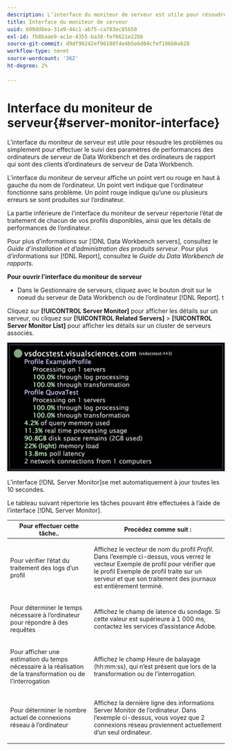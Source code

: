 ```yaml
---
description: L’interface du moniteur de serveur est utile pour résoudre les problèmes ou simplement pour effectuer le suivi des paramètres de performances des ordinateurs de serveur de Data Workbench et des ordinateurs de rapport qui sont des clients d’ordinateurs de serveur de Data Workbench.
title: Interface du moniteur de serveur
uuid: 609dd8ea-31a9-44c1-ab75-ca783ec85650
exl-id: fb8baae9-ac1e-4355-ba38-fef6621e22bb
source-git-commit: d9df90242ef96188f4e4b5e6d04cfef196b0a628
workflow-type: tm+mt
source-wordcount: '362'
ht-degree: 2%

---
```


# Interface du moniteur de serveur{#server-monitor-interface}

L’interface du moniteur de serveur est utile pour résoudre les problèmes ou simplement pour effectuer le suivi des paramètres de performances des ordinateurs de serveur de Data Workbench et des ordinateurs de rapport qui sont des clients d’ordinateurs de serveur de Data Workbench.

L’interface du moniteur de serveur affiche un point vert ou rouge en haut à gauche du nom de l’ordinateur. Un point vert indique que l&#39;ordinateur fonctionne sans problème. Un point rouge indique qu’une ou plusieurs erreurs se sont produites sur l’ordinateur.

La partie inférieure de l’interface du moniteur de serveur répertorie l’état de traitement de chacun de vos profils disponibles, ainsi que les détails de performances de l’ordinateur.

Pour plus d’informations sur [!DNL Data Workbench servers], consultez le *Guide d’installation et d’administration des produits serveur*. Pour plus d’informations sur [!DNL Report], consultez le *Guide du Data Workbench de rapports*.

**Pour ouvrir l’interface du moniteur de serveur**

* Dans le Gestionnaire de serveurs, cliquez avec le bouton droit sur le noeud du serveur de Data Workbench ou de l’ordinateur [!DNL Report]. t

Cliquez sur **[!UICONTROL Server Monitor]** pour afficher les détails sur un serveur, ou cliquez sur **[!UICONTROL Related Servers]** > **[!UICONTROL Server Monitor List]** pour afficher les détails sur un cluster de serveurs associés.

![](assets/vis_ServerMonitor.png)

L’interface [!DNL Server Monitor]se met automatiquement à jour toutes les 10 secondes.

Le tableau suivant répertorie les tâches pouvant être effectuées à l’aide de l’interface [!DNL Server Monitor].

<table id="table_A65426669ADE44B5A6BAD9D4E99A5CAC"> 
 <thead> 
  <tr> 
   <th colname="col1" class="entry"> Pour effectuer cette tâche.. </th> 
   <th colname="col2" class="entry"> Procédez comme suit : </th> 
  </tr> 
 </thead>
 <tbody> 
  <tr> 
   <td colname="col1"> <p>Pour vérifier l’état du traitement des logs d’un profil </p> </td> 
   <td colname="col2"> <p>Affichez le vecteur de nom du profil <i>Profil</i>. Dans l’exemple ci-dessus, vous verrez le vecteur Exemple de profil pour vérifier que le profil Exemple de profil traite sur un serveur et que son traitement des journaux est entièrement terminé. </p> </td> 
  </tr> 
  <tr> 
   <td colname="col1"> <p>Pour déterminer le temps nécessaire à l’ordinateur pour répondre à des requêtes </p> </td> 
   <td colname="col2"> <p>Affichez le champ de latence du sondage. Si cette valeur est supérieure à 1 000 ms, contactez les services d’assistance Adobe. </p> </td> 
  </tr> 
  <tr> 
   <td colname="col1"> <p>Pour afficher une estimation du temps nécessaire à la réalisation de la transformation ou de l’interrogation </p> </td> 
   <td colname="col2"> <p>Affichez le champ Heure de balayage (hh:mm:ss), qui n’est présent que lors de la transformation ou de l’interrogation. </p> </td> 
  </tr> 
  <tr> 
   <td colname="col1"> <p>Pour déterminer le nombre actuel de connexions réseau à l’ordinateur </p> </td> 
   <td colname="col2"> <p>Affichez la dernière ligne des informations <span class="wintitle"> Server Monitor</span> de l’ordinateur. Dans l’exemple ci-dessus, vous voyez que 2 connexions réseau proviennent actuellement d’un seul ordinateur. </p> </td> 
  </tr> 
 </tbody> 
</table>
